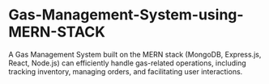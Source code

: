 # Gas-Management-System-using-MERN-STACK
A Gas Management System built on the MERN stack (MongoDB, Express.js, React, Node.js) can efficiently handle gas-related operations, including tracking inventory, managing orders, and facilitating user interactions.
